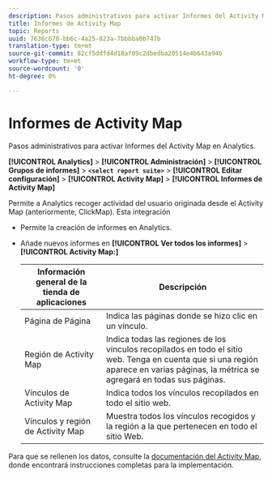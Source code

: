 ```yaml
---
description: Pasos administrativos para activar Informes del Activity Map en Analytics.
title: Informes de Activity Map
topic: Reports
uuid: 7636c670-bb6c-4a25-823a-7bbbba0b747b
translation-type: tm+mt
source-git-commit: 82cf5ddfd4d18af09c2dbedba20514e4b643a94b
workflow-type: tm+mt
source-wordcount: '0'
ht-degree: 0%

---
```



# Informes de Activity Map

Pasos administrativos para activar Informes del Activity Map en Analytics.

**[!UICONTROL Analytics]** > **[!UICONTROL Administración]** > **[!UICONTROL Grupos de informes]** > **`<select report suite>`** > **[!UICONTROL Editar configuración]** > **[!UICONTROL Activity Map]** > **[!UICONTROL Informes de Activity Map]**

Permite a Analytics recoger actividad del usuario originada desde el Activity Map (anteriormente, ClickMap). Esta integración

* Permite la creación de informes en Analytics.
* Añade nuevos informes en **[!UICONTROL Ver todos los informes]** > **[!UICONTROL Activity Map:]**

   | Información general de la tienda de aplicaciones | Descripción |
   |---|---|
   | Página de Página | Indica las páginas donde se hizo clic en un vínculo. |
   | Región de Activity Map | Indica todas las regiones de los vínculos recopilados en todo el sitio web. Tenga en cuenta que si una región aparece en varias páginas, la métrica se agregará en todas sus páginas. |
   | Vínculos de Activity Map | Indica todos los vínculos recopilados en todo el sitio web. |
   | Vínculos y región de Activity Map | Muestra todos los vínculos recogidos y la región a la que pertenecen en todo el sitio Web. |

Para que se rellenen los datos, consulte la [documentación del Activity Map](https://docs.adobe.com/content/help/es-ES/analytics/analyze/activity-map/activity-map.html), donde encontrará instrucciones completas para la implementación.
